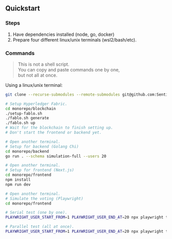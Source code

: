 ## Quickstart

### Steps

1. Have dependencies installed (node, go, docker)
2. Prepare four different linux/unix terminals (wsl2/bash/etc).

### Commands

> This is not a shell script.
> \
> You can copy and paste commands one by one,
> \
> but not all at once.

Using a linux/unix terminal:

```sh
git clone --recurse-submodules --remote-submodules git@github.com:SentinelVote/monorepo.git

# Setup Hyperledger Fabric.
cd monorepo/blockchain
./setup-fablo.sh
./fablo.sh generate
./fablo.sh up
# Wait for the blockchain to finish setting up.
# Don't start the frontend or backend yet.

# Open another terminal.
# Setup for backend (Golang Chi)
cd monorepo/backend
go run . --schema simulation-full --users 20

# Open another terminal.
# Setup for frontend (Next.js)
cd monorepo/frontend
npm install
npm run dev

# Open another terminal.
# Simulate the voting (Playwright)
cd monorepo/frontend

# Serial test (one by one).
PLAYWRIGHT_USER_START_FROM=1 PLAYWRIGHT_USER_END_AT=20 npx playwright test tests/e2e-serial.spec.ts

# Parallel test (all at once).
PLAYWRIGHT_USER_START_FROM=1 PLAYWRIGHT_USER_END_AT=20 npx playwright test tests/e2e-parallel.spec.ts
```
